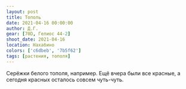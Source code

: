 ```yaml
---
layout: post
title: Тополь
date: 2021-04-16 00:00:00
author: Д.Г.
gear: [70D, Гелиос 44-2]
shoot_date: 2021-04-16
location: Нахабино
colors: ['c6dbeb', '7b5f62']
tags: [растения, тополя]
---
```

Серёжки белого тополя, например. Ещё вчера были все красные, а сегодня красных осталось совсем чуть-чуть.
